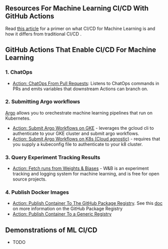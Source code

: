 ## Resources For Machine Learning CI/CD With GitHub Actions

Read [this article](https://blog.paperspace.com/ci-cd-for-machine-learning-ai/) for a primer on what CI/CD for Machine Learning is and how it differs from traditional CI/CD .

## GitHub Actions That Enable CI/CD For Machine Learning

### 1. ChatOps
   - [Action: ChatOps From Pull Requests](https://github.com/marketplace/actions/chatops-for-actions): Listens to ChatOps commands in PRs and emits variables that downstream Actions can branch on.

### 2. Submitting Argo workflows
[Argo](https://argoproj.github.io/) allows you to orechestrate machine learning pipelines that run on Kubernetes.

  - [Action: Submit Argo Workflows on GKE](https://github.com/marketplace/actions/submit-argo-workflows-to-gke) - leverages the gcloud cli to authenticate to your GKE cluster and submit argo workflows.
  - [Action: Submit Argo Workflows on K8s (Cloud agnostic)](https://github.com/marketplace/actions/submit-argo-workflows-from-github) - requires that you supply a kubeconfig file to authenticate to your k8 cluster.

### 3. Query Experiment Tracking Results
  - [Action: Fetch runs from Weights & Biases](https://github.com/marketplace/actions/get-runs-from-weights-biases) - W&B is an experiment tracking and logging system for machine learning, and is free for open source projects.

### 4. Publish Docker Images
  - [Action: Publish Container To The GitHub Package Registry](https://github.com/marketplace/actions/publish-docker-images-to-gpr).  See this [doc](https://github.com/features/package-registry) on more information on the GitHub Package Registry
  - [Action: Publish Container To a Generic Registry](https://github.com/marketplace/actions/publish-docker)


## Demonstrations of ML CI/CD

 - TODO
